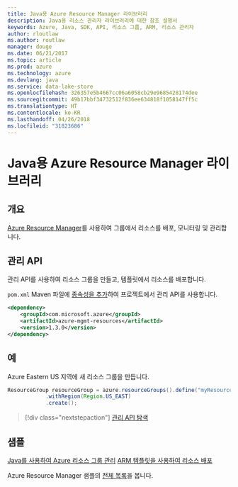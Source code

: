 ```yaml
---
title: Java용 Azure Resource Manager 라이브러리
description: Java용 리소스 관리자 라이브러리에 대한 참조 설명서
keywords: Azure, Java, SDK, API, 리소스 그룹, ARM, 리소스 관리자
author: rloutlaw
ms.author: routlaw
manager: douge
ms.date: 06/21/2017
ms.topic: article
ms.prod: azure
ms.technology: azure
ms.devlang: java
ms.service: data-lake-store
ms.openlocfilehash: 326357e5b4667cc06a6058cb29e9685428174dee
ms.sourcegitcommit: 49b17bbf34732512f836ee634818f1058147ff5c
ms.translationtype: HT
ms.contentlocale: ko-KR
ms.lasthandoff: 04/26/2018
ms.locfileid: "31823686"
---
```

# <a name="azure-resource-manager-libraries-for-java"></a>Java용 Azure Resource Manager 라이브러리

## <a name="overview"></a>개요

[Azure Resource Manager](https://docs.microsoft.com/azure/azure-resource-manager/resource-group-overview)를 사용하여 그룹에서 리소스를 배포, 모니터링 및 관리합니다.

## <a name="management-api"></a>관리 API

관리 API를 사용하여 리소스 그룹을 만들고, 템플릿에서 리소스를 배포합니다.

`pom.xml` Maven 파일에 [종속성을 추가](https://maven.apache.org/guides/getting-started/index.html#How_do_I_use_external_dependencies)하여 프로젝트에서 관리 API를 사용합니다.


```XML
<dependency>
    <groupId>com.microsoft.azure</groupId>
    <artifactId>azure-mgmt-resources</artifactId>
    <version>1.3.0</version>
</dependency>
```

## <a name="example"></a>예

Azure Eastern US 지역에 새 리소스 그룹을 만듭니다.

```java
ResourceGroup resourceGroup = azure.resourceGroups().define("myResourceGroup")
            .withRegion(Region.US_EAST)
            .create();
```

> [!div class="nextstepaction"]
> [관리 API 탐색](/java/api/overview/azure/resources/management)

## <a name="samples"></a>샘플

[Java를 사용하여 Azure 리소스 그룹 관리][1] 
[ARM 템플릿을 사용하여 리소스 배포][2]

[1]: https://github.com/Azure-Samples/resources-java-manage-resource-group
[2]: https://github.com/Azure-Samples/resources-java-deploy-using-arm-template

Azure Resource Manager 샘플의 [전체 목록](https://azure.microsoft.com/resources/samples/?platform=java&term=resource)을 봅니다.

